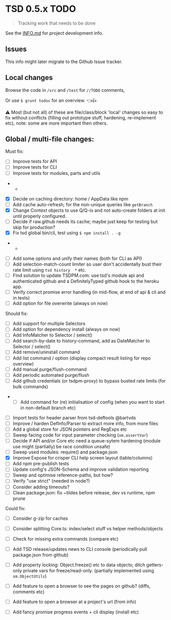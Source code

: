 # TSD 0.5.x TODO

> Tracking work that needs to be done

See the [INFO.md](INFO.md) for project development info.

## Issues

This info might later migrate to the Github Issue tracker.

## Local changes

Browse the code in `/src` and `/test` for `//TODO` comments,

Or use `$ grunt todos` for an overview. :point_left::+1:

:warning: Most (but not all) of these are file/class/block 'local' changes so easy to fix without conflicts (filling out prototype stuff, hardening, re-implement etc), note: some are more important then others.

## Global / multi-file changes:

Must fix:

* [ ] Improve tests for API
* [ ] Improve tests for CLI
* [ ] Improve tests for modules, parts and utils
* -
* [x] Decide on caching directory: home / AppData like npm
* [ ] Add cache auto-refresh; for the non-unique queries like `getBranch`
* [x] Change Context objects to use Q/Q-io and not auto-create folders at init until properly configured.
* [ ] Decide if raw.github needs its cache; maybe just keep for testing but skip for production?
* [x] Fix tsd global bin/cli, test using `$ npm install . -g`
* -
* [ ] Add some options and unify their names (both for CLI as API)
* [ ] Add selection-match-count limiter so user don't accidentally bust their rate limit using `tsd history  *` etc.
* [ ] Find solution to update TSDPM.com: use tsd's module api and authenticated github and a DefinitelyTyped github hook to the heroku app.
* [ ] Verify correct promise error handling (in mid-flow, at end of api & cli and in tests)
* [ ] Add option for file overwrite (always on now)

Should fix:

* [ ] Add support for multiple Selectors 
* [ ] Add option for dependency install (always on now)
* [ ] Add InfoMatcher to Selector / select()
* [ ] Add search-by-date to history-command, add as DateMatcher to Selector / select()
* [ ] Add remove/uninstall command
* [ ] Add list command / option (display compact result listing for repo overview)
* [ ] Add manual purge/flush-command
* [ ] Add periodic automated purge/flush
* [ ] Add github credentials (or tsdpm-proxy) to bypass busted rate limits (for bulk commands)
* * [ ] Add command for (re) initialisation of config (when you want to start in non-default branch etc)  
* [ ] Import tests for header parser from tsd-deftools @bartvds
* [ ] Improve / harden DefInfo/Parser to extract more info, from more files
* [ ] Add a global store for JSON pointers and RegExps etc
* [ ] Sweep facing code for input parameter checking (`xm.assertVar`)
* [ ] Decide if API and/or Core etc need a queue-sytem hardening (module use might (partially) be race condition unsafe)
* [ ] Sweep used modules: require() and package.json
* [x] Improve Expose for crisper CLI help screen layout (table/columns)
* [ ] Add npm pre-publish tests
* [ ] Update config's JSON-Schema and improve validation reporting
* [ ] Sweep and optimise reference-paths, but how?
* [ ] Verify "use strict" (needed in node?)
* [ ] Consider adding timeouts?
* [ ] Clean package.json: fix ~tildes before release, dev vs runtime, npm prune

Could fix:

* [ ] Consider g-zip for caches
* [ ] Consider splitting Core.ts: index/select stuff vs helper methods/objects
* [ ] Check for missing extra commands (compare etc)
* [ ] Add TSD release/updates news to CLI console (periodically pull package.json from github)
* [ ] Add property locking: Object.freeze() etc to data objects; ditch getters-only private vars for freeze/read-only. (partially implemented using `xm.ObjectUtils`)
* [ ] Add feature to open a browser to see the pages on github? (diffs, comments etc)
* [ ] Add feature to open a browser at a project's url (from info)
* [ ] Add fancy promise progress events + cli display (install etc)


